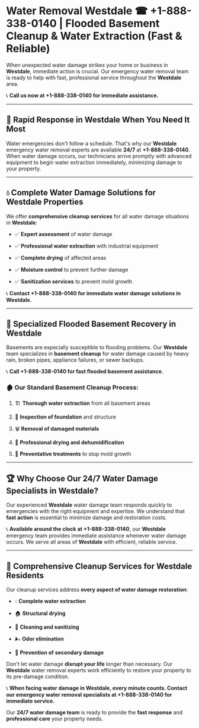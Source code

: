 # Water Removal Westdale ☎ +1-888-338-0140 | Flooded Basement Cleanup & Water Extraction (Fast & Reliable)

When unexpected water damage strikes your home or business in **Westdale**, immediate action is crucial. Our emergency water removal team is ready to help with fast, professional service throughout the **Westdale** area. 

📞 **Call us now at +1-888-338-0140 for immediate assistance.**
---
## 🚀 Rapid Response in Westdale When You Need It Most
Water emergencies don't follow a schedule. That's why our **Westdale** emergency water removal experts are available **24/7** at **+1-888-338-0140**. When water damage occurs, our technicians arrive promptly with advanced equipment to begin water extraction immediately, minimizing damage to your property.
---
## 💧 Complete Water Damage Solutions for Westdale Properties
We offer **comprehensive cleanup services** for all water damage situations in **Westdale**:
- ✅ **Expert assessment** of water damage  
- ✅ **Professional water extraction** with industrial equipment  
- ✅ **Complete drying** of affected areas  
- ✅ **Moisture control** to prevent further damage  
- ✅ **Sanitization services** to prevent mold growth  
📞 **Contact +1-888-338-0140 for immediate water damage solutions in Westdale.**
---
## 🌊 Specialized Flooded Basement Recovery in Westdale
Basements are especially susceptible to flooding problems. Our **Westdale** team specializes in **basement cleanup** for water damage caused by heavy rain, broken pipes, appliance failures, or sewer backups. 
📞 **Call +1-888-338-0140 for fast flooded basement assistance.**
### 🏚️ Our Standard Basement Cleanup Process:
1. 🏗️ **Thorough water extraction** from all basement areas  
2. 🔎 **Inspection of foundation** and structure  
3. 🗑️ **Removal of damaged materials**  
4. 💨 **Professional drying and dehumidification**  
5. 🚫 **Preventative treatments** to stop mold growth  
---
## 🏆 Why Choose Our 24/7 Water Damage Specialists in Westdale?
Our experienced **Westdale** water damage team responds quickly to emergencies with the right equipment and expertise. We understand that **fast action** is essential to minimize damage and restoration costs.
📞 **Available around the clock at +1-888-338-0140**, our **Westdale** emergency team provides immediate assistance whenever water damage occurs. We serve all areas of **Westdale** with efficient, reliable service.
---
## 🧹 Comprehensive Cleanup Services for Westdale Residents
Our cleanup services address **every aspect of water damage restoration**:
- 💧 **Complete water extraction**  
- 🏠 **Structural drying**  
- 🧼 **Cleaning and sanitizing**  
- 🌬️ **Odor elimination**  
- 🚫 **Prevention of secondary damage**  
Don't let water damage **disrupt your life** longer than necessary. Our **Westdale** water removal experts work efficiently to restore your property to its pre-damage condition.
📞 **When facing water damage in Westdale, every minute counts. Contact our emergency water removal specialists at +1-888-338-0140 for immediate service.**
Our **24/7 water damage team** is ready to provide the **fast response** and **professional care** your property needs.
